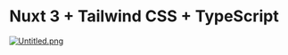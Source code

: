 # Nuxt 3 + Tailwind CSS + TypeScript
[![Untitled.png](https://i.postimg.cc/8crrz20x/Untitled.png)](https://postimg.cc/sGs2nNyJ)
